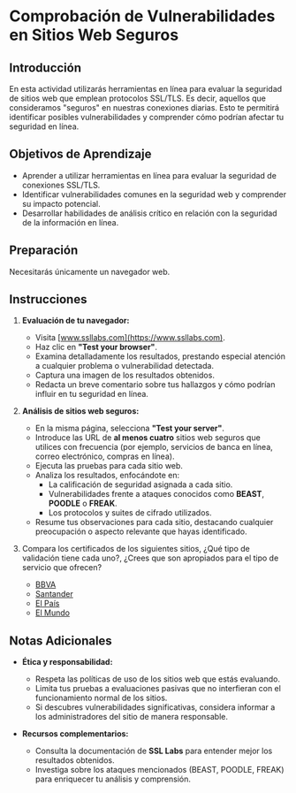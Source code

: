 # Comprobación de Vulnerabilidades en Sitios Web Seguros

## Introducción

En esta actividad utilizarás herramientas en línea para evaluar la seguridad de sitios web que emplean protocolos SSL/TLS. Es decir, aquellos que consideramos "seguros" en nuestras conexiones diarias. Esto te permitirá identificar posibles vulnerabilidades y comprender cómo podrían afectar tu seguridad en línea.

## Objetivos de Aprendizaje

- Aprender a utilizar herramientas en línea para evaluar la seguridad de conexiones SSL/TLS.
- Identificar vulnerabilidades comunes en la seguridad web y comprender su impacto potencial.
- Desarrollar habilidades de análisis crítico en relación con la seguridad de la información en línea.

## Preparación

Necesitarás únicamente un navegador web.

## Instrucciones

1. **Evaluación de tu navegador:**
   - Visita [www.ssllabs.com](https://www.ssllabs.com).
   - Haz clic en **"Test your browser"**.
   - Examina detalladamente los resultados, prestando especial atención a cualquier problema o vulnerabilidad detectada.
   - Captura una imagen de los resultados obtenidos.
   - Redacta un breve comentario sobre tus hallazgos y cómo podrían influir en tu seguridad en línea.

2. **Análisis de sitios web seguros:**
   - En la misma página, selecciona **"Test your server"**.
   - Introduce las URL de **al menos cuatro** sitios web seguros que utilices con frecuencia (por ejemplo, servicios de banca en línea, correo electrónico, compras en línea).
   - Ejecuta las pruebas para cada sitio web.
   - Analiza los resultados, enfocándote en:
     - La calificación de seguridad asignada a cada sitio.
     - Vulnerabilidades frente a ataques conocidos como **BEAST**, **POODLE** o **FREAK**.
     - Los protocolos y suites de cifrado utilizados.
   - Resume tus observaciones para cada sitio, destacando cualquier preocupación o aspecto relevante que hayas identificado.

3. Compara los certificados de los siguientes sitios, ¿Qué tipo de validación tiene cada uno?, ¿Crees que son apropiados para el tipo de servicio que ofrecen?
	- [BBVA](https://www.bbva.es/)
	- [Santander](https://www.bancosantander.es/) 
	- [El País](https://elpais.com/)
	- [El Mundo](https://www.elmundo.es/)

## Notas Adicionales

- **Ética y responsabilidad:**
  - Respeta las políticas de uso de los sitios web que estás evaluando.
  - Limita tus pruebas a evaluaciones pasivas que no interfieran con el funcionamiento normal de los sitios.
  - Si descubres vulnerabilidades significativas, considera informar a los administradores del sitio de manera responsable.

- **Recursos complementarios:**
  - Consulta la documentación de **SSL Labs** para entender mejor los resultados obtenidos.
  - Investiga sobre los ataques mencionados (BEAST, POODLE, FREAK) para enriquecer tu análisis y comprensión.



